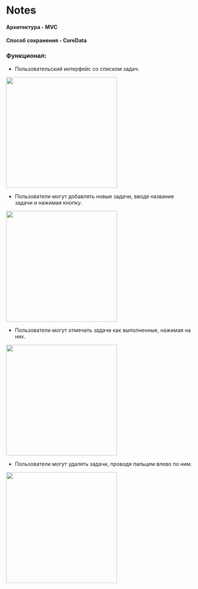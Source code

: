 # Notes
#### Архитектура - MVC
#### Способ сохранения - CoreData
### Функционал:

- Пользовательский интерфейс со списком задач.

<image src="https://github.com/mackFucker/Notes-/blob/main/Yandex%20notes%206/Screenshots/1.png"  width="300">

- Пользователи могут добавлять новые задачи, вводя название задачи и нажимая кнопку.

<image src="https://github.com/mackFucker/Notes-/blob/main/Yandex%20notes%206/Screenshots/2.png"  width="300">

- Пользователи могут отмечать задачи как выполненные, нажимая на них.

<image src="https://github.com/mackFucker/Notes-/blob/main/Yandex%20notes%206/Screenshots/3.png"  width="300">

- Пользователи могут удалять задачи, проводя пальцем влево по ним.

<image src="https://github.com/mackFucker/Notes-/blob/main/Yandex%20notes%206/Screenshots/4.png"  width="300">
